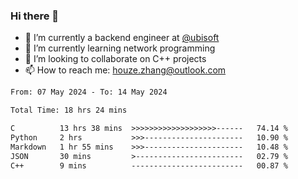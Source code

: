 ### Hi there 👋
- 🔭 I’m currently a backend engineer at [@ubisoft](https://github.com/ubisoft)
- 🌱 I’m currently learning network programming
- 👯 I’m looking to collaborate on C++ projects
- 📫 How to reach me: houze.zhang@outlook.com

<!--START_SECTION:waka-->

```txt
From: 07 May 2024 - To: 14 May 2024

Total Time: 18 hrs 24 mins

C          13 hrs 38 mins  >>>>>>>>>>>>>>>>>>>------   74.14 %
Python     2 hrs           >>>----------------------   10.90 %
Markdown   1 hr 55 mins    >>>----------------------   10.48 %
JSON       30 mins         >------------------------   02.79 %
C++        9 mins          -------------------------   00.87 %
```

<!--END_SECTION:waka-->
